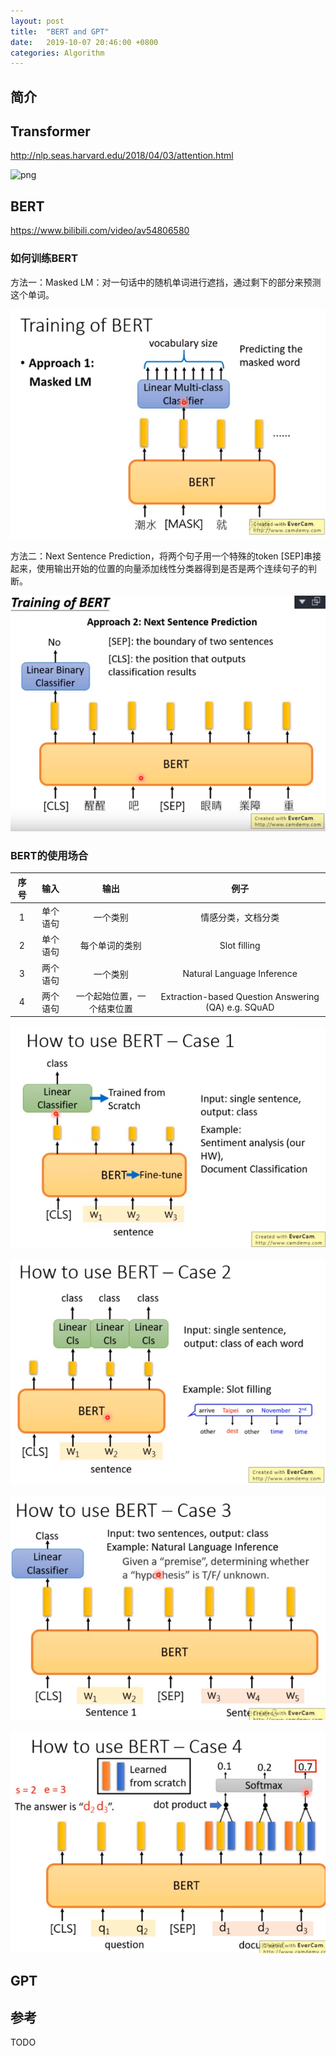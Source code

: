```yaml
---
layout: post
title:  "BERT and GPT"
date:   2019-10-07 20:46:00 +0800
categories: Algorithm
---
```


## 简介

## Transformer

http://nlp.seas.harvard.edu/2018/04/03/attention.html

![png](http://nlp.seas.harvard.edu/images/the-annotated-transformer_14_0.png)

## BERT

https://www.bilibili.com/video/av54806580

### 如何训练BERT

方法一：Masked LM：对一句话中的随机单词进行遮挡，通过剩下的部分来预测这个单词。

![1570451540708](/assets/2019-10-07-bert-gpt/1570451540708.png)

方法二：Next Sentence Prediction，将两个句子用一个特殊的token [SEP]串接起来，使用输出开始的位置的向量添加线性分类器得到是否是两个连续句子的判断。

![1570451740132](/assets/2019-10-07-bert-gpt/1570451740132.png)

### BERT的使用场合

| 序号 |   输入   |            输出            |                        例子                         |
| :--: | :------: | :------------------------: | :-------------------------------------------------: |
|  1   | 单个语句 |          一个类别          |                 情感分类，文档分类                  |
|  2   | 单个语句 |       每个单词的类别       |                    Slot filling                     |
|  3   | 两个语句 |          一个类别          |             Natural Language Inference              |
|  4   | 两个语句 | 一个起始位置，一个结束位置 | Extraction-based Question Answering (QA) e.g. SQuAD |

![1570452093405](/assets/2019-10-07-bert-gpt/1570452093405.png)

![1570452056677](/assets/2019-10-07-bert-gpt/1570452056677.png)

![1570452118500](/assets/2019-10-07-bert-gpt/1570452118500.png)

![1570452236549](/assets/2019-10-07-bert-gpt/1570452236549.png)

## GPT

## 参考

TODO

